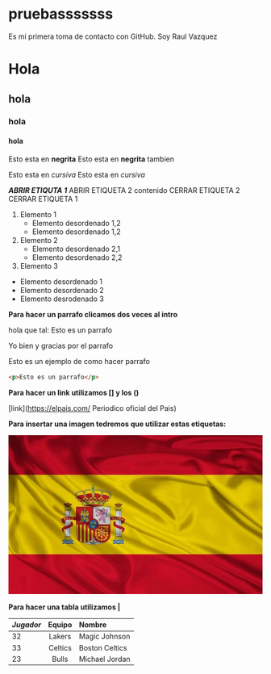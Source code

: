 # pruebasssssss
Es mi primera toma de contacto con GitHub.
Soy Raul Vazquez
# Hola
## hola
### hola
#### hola

Esto esta en __negrita__ 
Esto esta en **negrita** tambien

Esto esta en _cursiva_
Esto esta en *cursiva*

__*ABRIR ETIQUTA 1*__
    ABRIR ETIQUETA 2 
        contenido
    CERRAR ETIQUETA 2
CERRAR ETIQUETA 1

1. Elemento 1
    * Elemento desordenado 1,2
    * Elemento desordenado 1,2
2. Elemento 2
    * Elemento desordenado 2,1
    * Elemento desordenado 2,2
3. Elemento 3

* Elemento desordenado 1
* Elemento desordenado 2
* Elemento desrodenado 3

**Para hacer un parrafo clicamos dos veces al intro**

hola que tal: Esto es un parrafo 


Yo bien y gracias por el parrafo

Esto es un ejemplo de como hacer parrafo 

```html
<p>Esto es un parrafo</p>
```

**Para hacer un link utilizamos [] y los ()**

[link](https://elpais.com/ Periodico oficial del Pais)

**Para insertar una imagen tedremos que utilizar estas etiquetas: ![]()**

![alt tex](./Imagenn1.jpg "Imagen bandera")


**Para hacer una tabla  utilizamos |**

| *Jugador* | Equipo | Nombre |
|:---------|:-------------:|:--------------|
| 32 | Lakers | Magic Johnson |
| 33 | Celtics| Boston Celtics |
| 23 | Bulls | Michael Jordan |